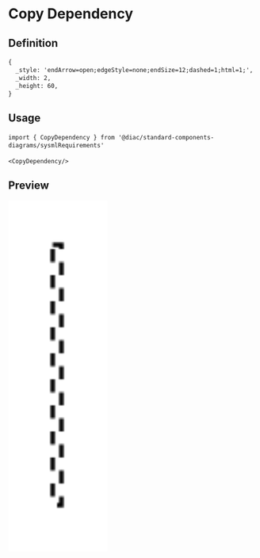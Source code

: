 # Copy Dependency

## Definition

```
{
  _style: 'endArrow=open;edgeStyle=none;endSize=12;dashed=1;html=1;',
  _width: 2,
  _height: 60,
}
```

## Usage

```
import { CopyDependency } from '@diac/standard-components-diagrams/sysmlRequirements'

<CopyDependency/>
```

## Preview

<img src="./copy-dependency.png" width="200"/>
